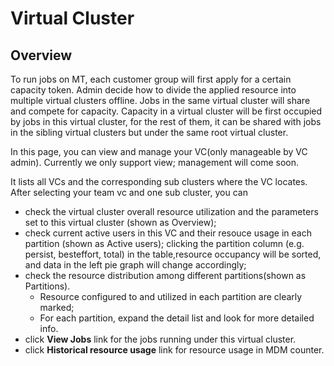 # Virtual Cluster
## Overview 
To run jobs on MT, each customer group will first apply for a certain capacity token. Admin decide how to divide the applied resource into multiple virtual clusters offline. Jobs in the same virtual cluster will share and compete for capacity. Capacity in a virtual cluster will be first occupied by jobs in this virtual cluster, for the rest of them, it can be shared with jobs in the sibling virtual clusters but under the same root virtual cluster.

In this page, you can view and manage your VC(only manageable by VC admin). Currently we only support view; management will come soon. 

It lists all VCs and the corresponding sub clusters where the VC locates. After selecting your team vc and one sub cluster, you can 
* check the virtual cluster overall resource utilization and the parameters set to this virtual cluster (shown as Overview);
* check current active users in this VC and their resouce usage in each partition (shown as Active users); clicking the partition column (e.g. persist, besteffort, total) in the table,resource occupancy will be sorted, and data in the left pie graph will change accordingly;
* check the resource distribution among different partitions(shown as Partitions).
    * Resource configured to and utilized in each partition are clearly marked;
    * For each partition, expand the detail list and look for more detailed info. 
* click **View Jobs** link for the jobs running under this virtual cluster.
* click **Historical resource usage** link for resource usage in MDM counter.
